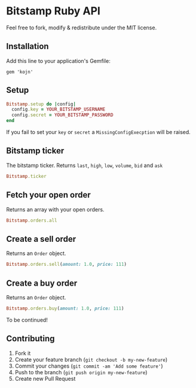 # Bitstamp Ruby API

Feel free to fork, modify & redistribute under the MIT license.

## Installation

Add this line to your application's Gemfile:

    gem 'kojn'
    
## Setup

```ruby
Bitstamp.setup do |config|
  config.key = YOUR_BITSTAMP_USERNAME
  config.secret = YOUR_BITSTAMP_PASSWORD
end
```

If you fail to set your `key` or `secret` a `MissingConfigExecption`
will be raised.

## Bitstamp ticker

The bitstamp ticker. Returns `last`, `high`, `low`, `volume`, `bid` and `ask`

```ruby
Bitstamp.ticker
```

## Fetch your open order

Returns an array with your open orders.

```ruby
Bitstamp.orders.all
```

## Create a sell order

Returns an `Order` object.

```ruby
Bitstamp.orders.sell(amount: 1.0, price: 111)
```

## Create a buy order

Returns an `Order` object.

```ruby
Bitstamp.orders.buy(amount: 1.0, price: 111)
```

To be continued!

## Contributing

1. Fork it
2. Create your feature branch (`git checkout -b
my-new-feature`)
3. Commit your changes (`git commit -am 'Add some feature'`)
4. Push to the branch (`git push origin my-new-feature`)
5. Create new Pull Request


